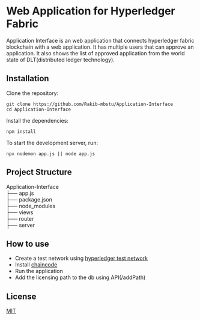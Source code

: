 # Web Application for Hyperledger Fabric

Application Interface is an web application that connects hyperledger fabric blockchain with a web application. It has multiple users that can approve an application. It also shows the list of approved application from the world state of DLT(distributed ledger technology).

## Installation
Clone the repository:

    git clone https://github.com/Rakib-mbstu/Application-Interface
    cd Application-Interface
Install the dependencies:

    npm install
   
To start the development server, run:

    npx nodemon app.js || node app.js

## Project Structure

Application-Interface  
├── app.js  
├── package.json  
├── node_modules  
├── views    
├── router  
├── server


## How to use
- Create a test network using [hyperledger test network](https://hyperledger-fabric.readthedocs.io/en/release-2.5/test_network.html)
- Install  [chaincode](https://github.com/Rakib-mbstu/chaincode-tradeLicense)
- Run the application
- Add the licensing path to the db using API(/addPath)
## License

[MIT](https://choosealicense.com/licenses/mit/)
